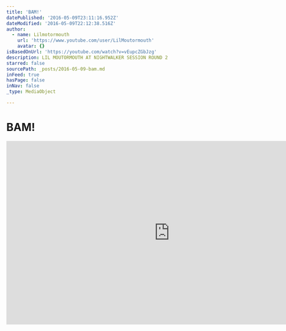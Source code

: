 ```yaml
---
title: 'BAM!'
datePublished: '2016-05-09T23:11:16.952Z'
dateModified: '2016-05-09T22:12:38.516Z'
author:
  - name: Lilmotormouth
    url: 'https://www.youtube.com/user/LilMoutormouth'
    avatar: {}
isBasedOnUrl: 'https://youtube.com/watch?v=vEupcZGbJzg'
description: LIL MOUTORMOUTH AT NIGHTWALKER SESSION ROUND 2
starred: false
sourcePath: _posts/2016-05-09-bam.md
inFeed: true
hasPage: false
inNav: false
_type: MediaObject

---
```

# BAM!

<iframe src="https://cdn.embedly.com/widgets/media.html?src=https%3A%2F%2Fwww.youtube.com%2Fembed%2FvEupcZGbJzg%3Ffeature%3Doembed&amp;url=https%3A%2F%2Fwww.youtube.com%2Fwatch%3Fv%3DvEupcZGbJzg&amp;image=https%3A%2F%2Fi.ytimg.com%2Fvi%2FvEupcZGbJzg%2Fhqdefault.jpg&amp;key=b7d04c9b404c499eba89ee7072e1c4f7&amp;type=text%2Fhtml&amp;schema=youtube" width="854" height="480" scrolling="no" frameborder="0" allowfullscreen="" style=""></iframe>